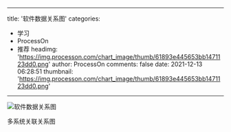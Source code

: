 
---
title: '软件数据关系图'
categories: 
 - 学习
 - ProcessOn
 - 推荐
headimg: 'https://img.processon.com/chart_image/thumb/61893e445653bb1471123dd0.png'
author: ProcessOn
comments: false
date: 2021-12-13 06:28:51
thumbnail: 'https://img.processon.com/chart_image/thumb/61893e445653bb1471123dd0.png'
---

<div>   
<img class="thumb" alt="软件数据关系图" src="https://img.processon.com/chart_image/thumb/61893e445653bb1471123dd0.png" referrerpolicy="no-referrer">
<p>多系统关联关系图</p>  
</div>
            